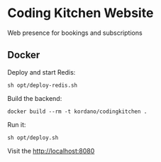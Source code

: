 # Coding Kitchen Website
Web presence for bookings and subscriptions

## Docker

Deploy and start Redis:

```
sh opt/deploy-redis.sh
```

Build the backend:

```
docker build --rm -t kordano/codingkitchen .
```

Run it:

```
sh opt/deploy.sh
```

Visit the [http://localhost:8080](page)
